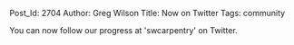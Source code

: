 Post_Id: 2704
Author: Greg Wilson
Title: Now on Twitter
Tags: community

<p>You can now follow our progress at 'swcarpentry' on Twitter.</p>
